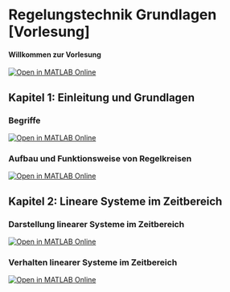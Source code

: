 # Regelungstechnik Grundlagen [Vorlesung]

#### Willkommen zur Vorlesung

[![Open in MATLAB Online](https://www.mathworks.com/images/responsive/global/open-in-matlab-online.svg)](https://matlab.mathworks.com/open/github/v1?repo=iFR-Lehre/LV396180000-RT1&file=welcome.slx)

## Kapitel 1: Einleitung und Grundlagen

### Begriffe
[![Open in MATLAB Online](https://www.mathworks.com/images/responsive/global/open-in-matlab-online.svg)](https://matlab.mathworks.com/open/github/v1?repo=iFR-Lehre/LV396180000-RT1&file=01_Begriffe)

### Aufbau und Funktionsweise von Regelkreisen
[![Open in MATLAB Online](https://www.mathworks.com/images/responsive/global/open-in-matlab-online.svg)](https://matlab.mathworks.com/open/github/v1?repo=iFR-Lehre/LV396180000-RT1&file=02_Aufbau)

## Kapitel 2: Lineare Systeme im Zeitbereich

### Darstellung linearer Systeme im Zeitbereich
[![Open in MATLAB Online](https://www.mathworks.com/images/responsive/global/open-in-matlab-online.svg)](https://matlab.mathworks.com/open/github/v1?repo=iFR-Lehre/LV396180000-RT1&file=03_DarstellungZeit)

### Verhalten linearer Systeme im Zeitbereich
[![Open in MATLAB Online](https://www.mathworks.com/images/responsive/global/open-in-matlab-online.svg)](https://matlab.mathworks.com/open/github/v1?repo=iFR-Lehre/LV396180000-RT1&file=03_DarstellungZeit)
